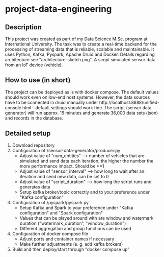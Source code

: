 # project-data-engineering
 
 ## Description
 This project was created as part of my Data Science M.Sc. program at International University. The task was to create a real-time backend for the processing of streaming data that is reliable, scalable and maintainable. It uses Python, Kafka, Pyspark, Apache Druid and Docker. Details regarding architecture see "architecture-sketch.png". A script simulated sensor data from an IoT device (vehicle).
 
 ## How to use (in short)
The project can be deployed as is with docker compose. The default values should work even on low-end host systems. However, the data sources have to be connected in druid manually under http://localhost:8888/unified-console.html - default settings should work fine. The script (sensor data generator) will run approx. 15 minutes and generate 36,000 data sets (json) and records in the database.

## Detailed setup
1. Download repository
1. Configuration of /sensor-data-generator/producer.py
   * Adjust value of "num_entities" --> number of vehicles that are simulated and send data each iteration, the higher the number the more performance impact. Should be >=1 
   * Adjust value of "sensor_interval" --> how long to wait after an iteration and send new data, can be set to 0
   * Adjust value of "script_duration" --> how long the script runs and generates data
   * Setup kafka broker/topic correctly and to your preference under "Kafka configuration"
1. Configuration of /pyspark/pyspark.py
   * Setup Kafka and Spark to your preference under "Kafka configuration" and "Spark configuration"
   * Values that can be played around with are window and watermark duration ("watermark_duration", "window_duration")
   * Different aggregation and group functions can be used
1. Configuration of docker compose file
   * Adjust ports and container names if necessary
   * Make further adjustments (e. g. add kafka brokers)
1. Build and then deploy/start through "docker compose up"
